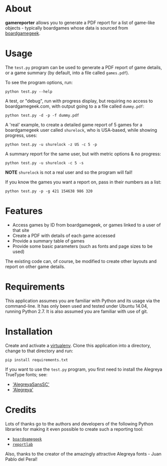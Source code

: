 # About

**gamereporter** allows you to generate a PDF report for a list of game-like
objects - typically boardgames whose data is sourced from 
[boardgamegeek](http://www.boardgamegeek.com).

# Usage

The `test.py` program can be used to generate a PDF report of game details, or
a game summary (by default, into a file called `games.pdf`).

To see the program options, run:

    python test.py --help
    
A test, or "debug", run with progress display, but requiring no access to 
boardgamegeek.com, with output going to a a file called `dummy.pdf`:

    python test.py -d -p -f dummy.pdf

A 'real' example, to create a detailed game report of 5 games for a boardgamegeek 
user called `shurelock`, who is USA-based, while showing progress, uses:

    python test.py -u shurelock -z US -c 5 -p

A summary report for the same user, but with metric options & no progress:

    python test.py -u shurelock -c 5 -s

**NOTE** `shurelock` is not a real user and so the program will fail!
    
If you know the games you want a report on, pass in their numbers as a list:

    python test.py -p -g 421 154638 986 320

# Features

- Access games by ID from boardgamegeek, or games linked to a user of that site
- Create a PDF with details of each game accessed
- Provide a summary table of games
- Provide some basic parameters (such as fonts and page sizes to be used)

The existing code can, of course, be modified to create other layouts and report
on other game details.

# Requirements

This application assumes you are familiar with Python and its usage via the
command-line.  It has only been used and tested under Ubuntu 14.04, running
Python 2.7.  It is also assumed you are familiar with use of git.

# Installation

Create and activate a [virtualenv](https://virtualenv.pypa.io/en/stable/). 
Clone this application into a directory, change to that directory and run:

    pip install requirements.txt

If you want to use the `test.py` program, you first need to install the Alegreya
TrueType fonts; see:

- ['AlegreyaSansSC'](http://www.1001freefonts.com/alegreya_sans_sc.font)
- ['Alegreya'](https://fontlibrary.org/en/font/alegreya)

# Credits

Lots of thanks go to the authors and developers of the following Python 
libraries for making it even possible to create such a reporting tool:
- [`boardgamegeek`](https://github.com/lcosmin/boardgamegeek)
- [`reportlab`](http://www.reportlab.com/opensource/)

Also, thanks to the creator of the amazingly attractive Alegreya fonts - 
 Juan Pablo del Peral!

